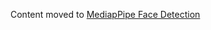 Content moved to
[MediapPipe Face Detection](https://google.github.io/mediapipe/solutions/face_detection)
